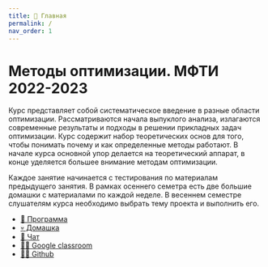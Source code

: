 ```yaml
---
title: 🏡 Главная
permalink: /
nav_order: 1
---
```


# Методы оптимизации. МФТИ 2022-2023
Курс представляет собой систематическое введение в разные области оптимизации. Рассматриваются начала выпуклого анализа, излагаются современные результаты и подходы в решении прикладных задач оптимизации. Курс содержит набор теоретических основ для того, чтобы понимать почему и как определенные методы работают. В начале курса основной упор делается на теоретический аппарат, в конце уделяется большее внимание методам оптимизации.

Каждое занятие начинается с тестирования по материалам предыдущего занятия. В рамках осеннего семетра есть две большие домашки с материалами по каждой неделе. В весеннем семестре слушателям курса необходимо выбрать тему проекта и выполнить его.

* [🚀 Программа](/program)
* [💀 Домашка](/homework)
* [📧 Чат](https://t.me/optmipt22)
* [👩‍🏫 Google classroom](https://classroom.google.com/c/NDg5Mjc4NzIxNDM0)
* [👨‍💻 Github](https://github.com/MerkulovDaniil/mipt22)
